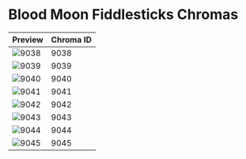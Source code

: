 # Blood Moon Fiddlesticks Chromas

| Preview | Chroma ID |
|---------|-----------|
| ![9038](https://raw.communitydragon.org/latest/plugins/rcp-be-lol-game-data/global/default/v1/champion-chroma-images/9/9038.png) | 9038 |
| ![9039](https://raw.communitydragon.org/latest/plugins/rcp-be-lol-game-data/global/default/v1/champion-chroma-images/9/9039.png) | 9039 |
| ![9040](https://raw.communitydragon.org/latest/plugins/rcp-be-lol-game-data/global/default/v1/champion-chroma-images/9/9040.png) | 9040 |
| ![9041](https://raw.communitydragon.org/latest/plugins/rcp-be-lol-game-data/global/default/v1/champion-chroma-images/9/9041.png) | 9041 |
| ![9042](https://raw.communitydragon.org/latest/plugins/rcp-be-lol-game-data/global/default/v1/champion-chroma-images/9/9042.png) | 9042 |
| ![9043](https://raw.communitydragon.org/latest/plugins/rcp-be-lol-game-data/global/default/v1/champion-chroma-images/9/9043.png) | 9043 |
| ![9044](https://raw.communitydragon.org/latest/plugins/rcp-be-lol-game-data/global/default/v1/champion-chroma-images/9/9044.png) | 9044 |
| ![9045](https://raw.communitydragon.org/latest/plugins/rcp-be-lol-game-data/global/default/v1/champion-chroma-images/9/9045.png) | 9045 |